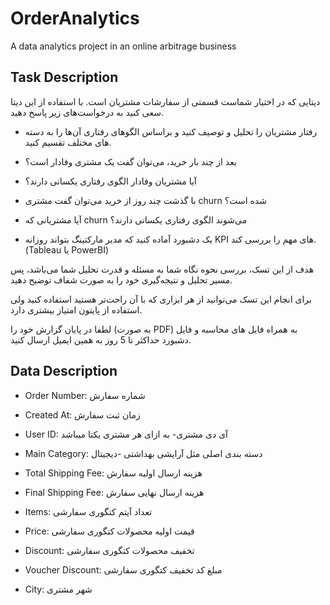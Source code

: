 # OrderAnalytics
A data analytics project in an online arbitrage business

## Task Description
دیتایی که در اختیار شماست قسمتی از سفارشات مشتریان است. با استفاده از این دیتا سعی کنید به درخواست‌های زیر پاسخ دهید.

- رفتار مشتریان را تحلیل و توصیف کنید و براساس الگوهای رفتاری آن‌ها را به دسته های مختلف تقسیم کنید.

- بعد از چند بار خرید، می‌توان گفت یک مشتری وفادار است؟ 

- آیا مشتریان وفادار الگوی رفتاری یکسانی دارند؟

- با گذشت چند روز از خرید می‌توان گفت مشتری churn شده است؟ 

- آیا مشتریانی که churn می‌شوند الگوی رفتاری یکسانی دارند؟

- یک دشبورد آماده کنید که مدیر مارکتینگ بتواند روزانه KPI های مهم را بررسی کند. (Tableau یا PowerBI)

هدف از این تسک، بررسی نحوه نگاه شما به مسئله و قدرت تحلیل شما می‌باشد، پس مسیر تحلیل و نتیجه‌گیری خود را به صورت شفاف توضیح دهید.

برای انجام این تسک می‌توانید از هر ابزاری که با آن راحت‌تر هستید استفاده کنید ولی استفاده از پایتون امتیاز بیشتری دارد.

لطفا در پایان گزارش خود را (به صورت PDF) به همراه فایل های محاسبه و فایل دشبورد حداکثر تا 5 روز به همین ایمیل ارسال کنید.

## Data Description
- Order Number: شماره سفارش

- Created At: زمان ثبت سفارش

- User ID: آی دی مشتری- به ازای هر مشتری یکتا میباشد

- Main Category: دسته بندی اصلی مثل آرایشی بهداشتی -دیجیتال

-  Total Shipping Fee: هزینه ارسال اولیه سفارش

- Final Shipping Fee: هزینه ارسال نهایی سفارش

- Items:  تعداد آیتم کتگوری سفارشی

- Price: قیمت اولیه محصولات کتگوری سفارشی

- Discount: تخفیف محصولات کتگوری سفارشی

- Voucher Discount: مبلغ کد تخفیف کتگوری سفارشی

- City: شهر مشتری
